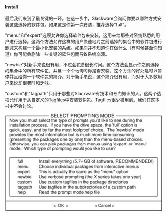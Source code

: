 #### Install

最后我们来到了最关键的一环。在这一步中，Slackware会询问你要以哪种方式安装这些选择的软件包。如果这是你第一次安装，推荐选择"full"。

"menu"和"expert"选项允许你选择软件包来安装，这用来给那些对系统熟悉的用户进行选择。这两个方法允许这样的用户快速地对之前选择的集合中的软件包进行删减来构建一个最小化安装的系统。如果你并不知道你在做什么（有时候甚至你知道）你可能会删除一些关键的软件包而导致系统崩溃。

"newbie"对新手来说很有用，不过会花费很长时间。这个方法会显示你之前选择的集合中的所有软件包，并且一个个地询问你是否安装。这个方法的好处是可以暂停并且给你一个软件包的简介。对于新手来说，这个简介很有用，而对于大多数用户来说却很费时和乏味。

"custom"和"tagpath"只用于那些对Slackware有技术和专门知识的人。这两个选项允许用于从自定义的Tagfiles中安装软件包。Tagfiles很少被用到。我们在这本书中不会讨论。

![](../../png/setup-install.png)

